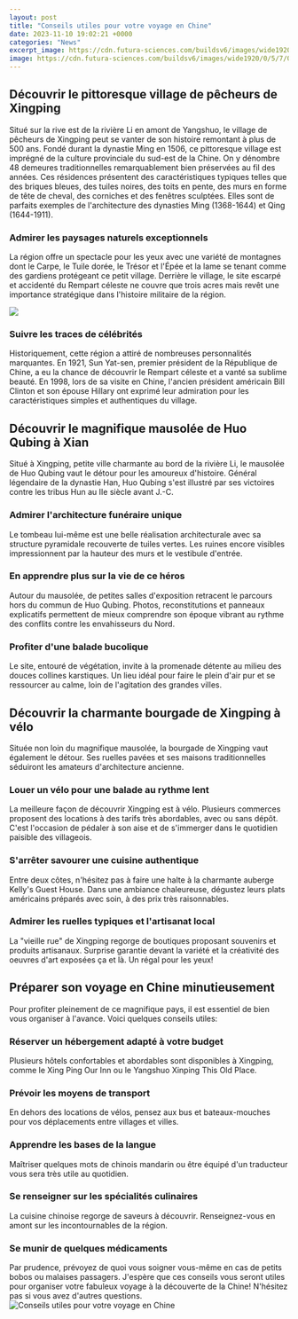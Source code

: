 ```yaml
---
layout: post
title: "Conseils utiles pour votre voyage en Chine"
date: 2023-11-10 19:02:21 +0000
categories: "News"
excerpt_image: https://cdn.futura-sciences.com/buildsv6/images/wide1920/0/5/7/057400f019_126753_grande-muraille-chine.jpg
image: https://cdn.futura-sciences.com/buildsv6/images/wide1920/0/5/7/057400f019_126753_grande-muraille-chine.jpg
---
```


## Découvrir le pittoresque village de pêcheurs de Xingping
Situé sur la rive est de la rivière Li en amont de Yangshuo, le village de pêcheurs de Xingping peut se vanter de son histoire remontant à plus de 500 ans. Fondé durant la dynastie Ming en 1506, ce pittoresque village est imprégné de la culture provinciale du sud-est de la Chine. On y dénombre 48 demeures traditionnelles remarquablement bien préservées au fil des années. Ces résidences présentent des caractéristiques typiques telles que des briques bleues, des tuiles noires, des toits en pente, des murs en forme de tête de cheval, des corniches et des fenêtres sculptées. Elles sont de parfaits exemples de l'architecture des dynasties Ming (1368-1644) et Qing (1644-1911). 
### Admirer les paysages naturels exceptionnels
La région offre un spectacle pour les yeux avec une variété de montagnes dont le Carpe, le Tuile dorée, le Trésor et l'Épée et la lame se tenant comme des gardiens protégeant ce petit village. Derrière le village, le site escarpé et accidenté du Rempart céleste ne couvre que trois acres mais revêt une importance stratégique dans l'histoire militaire de la région.

![](http://www.belchin.be/wp-content/uploads/2017/05/Quelques-conseils-utiles-pour-reussir-son-voyage-en-Chine-1140x500.jpg)
### Suivre les traces de célébrités 
Historiquement, cette région a attiré de nombreuses personnalités marquantes. En 1921, Sun Yat-sen, premier président de la République de Chine, a eu la chance de découvrir le Rempart céleste et a vanté sa sublime beauté. En 1998, lors de sa visite en Chine, l'ancien président américain Bill Clinton et son épouse Hillary ont exprimé leur admiration pour les caractéristiques simples et authentiques du village.
## Découvrir le magnifique mausolée de Huo Qubing à Xian
Situé à Xingping, petite ville charmante au bord de la rivière Li, le mausolée de Huo Qubing vaut le détour pour les amoureux d'histoire. Général légendaire de la dynastie Han, Huo Qubing s'est illustré par ses victoires contre les tribus Hun au IIe siècle avant J.-C. 
### Admirer l'architecture funéraire unique
Le tombeau lui-même est une belle réalisation architecturale avec sa structure pyramidale recouverte de tuiles vertes. Les ruines encore visibles impressionnent par la hauteur des murs et le vestibule d'entrée. 
### En apprendre plus sur la vie de ce héros
Autour du mausolée, de petites salles d'exposition retracent le parcours hors du commun de Huo Qubing. Photos, reconstitutions et panneaux explicatifs permettent de mieux comprendre son époque vibrant au rythme des conflits contre les envahisseurs du Nord.
### Profiter d'une balade bucolique 
Le site, entouré de végétation, invite à la promenade détente au milieu des douces collines karstiques. Un lieu idéal pour faire le plein d'air pur et se ressourcer au calme, loin de l'agitation des grandes villes.
## Découvrir la charmante bourgade de Xingping à vélo 
Située non loin du magnifique mausolée, la bourgade de Xingping vaut également le détour. Ses ruelles pavées et ses maisons traditionnelles séduiront les amateurs d'architecture ancienne.
### Louer un vélo pour une balade au rythme lent
La meilleure façon de découvrir Xingping est à vélo. Plusieurs commerces proposent des locations à des tarifs très abordables, avec ou sans dépôt. C'est l'occasion de pédaler à son aise et de s'immerger dans le quotidien paisible des villageois.  
### S'arrêter savourer une cuisine authentique
Entre deux côtes, n'hésitez pas à faire une halte à la charmante auberge Kelly's Guest House. Dans une ambiance chaleureuse, dégustez leurs plats américains préparés avec soin, à des prix très raisonnables.
### Admirer les ruelles typiques et l'artisanat local
La "vieille rue" de Xingping regorge de boutiques proposant souvenirs et produits artisanaux. Surprise garantie devant la variété et la créativité des oeuvres d'art exposées ça et là. Un régal pour les yeux!
## Préparer son voyage en Chine minutieusement
Pour profiter pleinement de ce magnifique pays, il est essentiel de bien vous organiser à l'avance. Voici quelques conseils utiles:
### Réserver un hébergement adapté à votre budget
Plusieurs hôtels confortables et abordables sont disponibles à Xingping, comme le Xing Ping Our Inn ou le Yangshuo Xinping This Old Place. 
### Prévoir les moyens de transport 
En dehors des locations de vélos, pensez aux bus et bateaux-mouches pour vos déplacements entre villages et villes. 
### Apprendre les bases de la langue
Maîtriser quelques mots de chinois mandarin ou être équipé d'un traducteur vous sera très utile au quotidien. 
### Se renseigner sur les spécialités culinaires
La cuisine chinoise regorge de saveurs à découvrir. Renseignez-vous en amont sur les incontournables de la région.
### Se munir de quelques médicaments
Par prudence, prévoyez de quoi vous soigner vous-même en cas de petits bobos ou malaises passagers.
J'espère que ces conseils vous seront utiles pour organiser votre fabuleux voyage à la découverte de la Chine! N'hésitez pas si vous avez d'autres questions.
![Conseils utiles pour votre voyage en Chine](https://cdn.futura-sciences.com/buildsv6/images/wide1920/0/5/7/057400f019_126753_grande-muraille-chine.jpg)